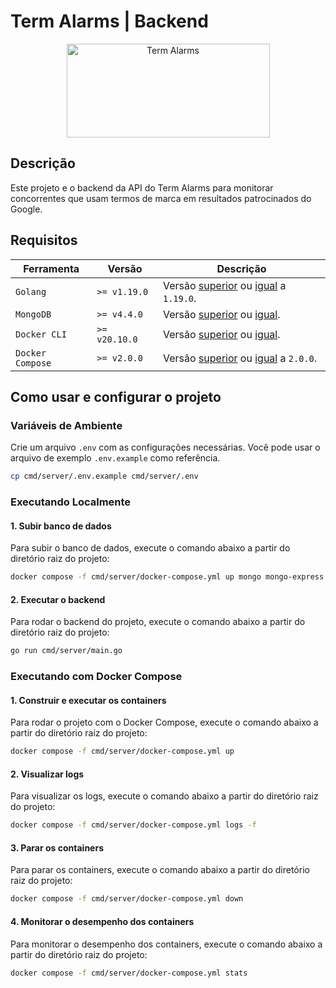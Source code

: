 # Term Alarms | Backend

<p align="center">
  <a href="https://github.com/richhh7g/term-alarms" target="_blank">
    <img src="https://term-monitor.s3.amazonaws.com/monitor.png" alt="Term Alarms" height="150" width=325"/>
  </a>
</p>

## Descrição

Este projeto e o backend da API do Term Alarms para monitorar concorrentes que usam termos de marca em resultados patrocinados do Google.

## Requisitos

| Ferramenta | Versão | Descrição
| - | - | -
| `Golang` | `>= v1.19.0` | Versão [superior](https://golang.org/dl/) ou [igual](https://golang.org/dl/#go1.19) a `1.19.0`.
| `MongoDB` | `>= v4.4.0` | Versão [superior](https://www.mongodb.com/docs/manual/release-notes/4.4/) ou [igual](https://www.mongodb.com/docs/manual/release-notes/4.4/#mongodb-4-4-0).
| `Docker CLI` | `>= v20.10.0` | Versão [superior](https://github.com/docker/cli/tags) ou [igual](https://github.com/docker/cli/releases/tag/v20.10.0).
| `Docker Compose` | `>= v2.0.0` | Versão [superior](https://github.com/docker/compose/releases) ou [igual](https://github.com/docker/compose/releases/tag/v2.0.0) a `2.0.0`.

## Como usar e configurar o projeto

### Variáveis de Ambiente

Crie um arquivo `.env` com as configurações necessárias. Você pode usar o arquivo de exemplo `.env.example` como referência.

```bash
cp cmd/server/.env.example cmd/server/.env
```

### Executando Localmente

#### 1. Subir banco de dados

Para subir o banco de dados, execute o comando abaixo a partir do diretório raiz do projeto:

```bash
docker compose -f cmd/server/docker-compose.yml up mongo mongo-express
```

#### 2. Executar o backend

Para rodar o backend do projeto, execute o comando abaixo a partir do diretório raiz do projeto:

```bash
go run cmd/server/main.go
```

### Executando com Docker Compose

#### 1. Construir e executar os containers

Para rodar o projeto com o Docker Compose, execute o comando abaixo a partir do diretório raiz do projeto:

```bash
docker compose -f cmd/server/docker-compose.yml up
```

#### 2. Visualizar logs

Para visualizar os logs, execute o comando abaixo a partir do diretório raiz do projeto:

```bash
docker compose -f cmd/server/docker-compose.yml logs -f
```

#### 3. Parar os containers

Para parar os containers, execute o comando abaixo a partir do diretório raiz do projeto:

```bash
docker compose -f cmd/server/docker-compose.yml down
```

#### 4. Monitorar o desempenho dos containers

Para monitorar o desempenho dos containers, execute o comando abaixo a partir do diretório raiz do projeto:

```bash
docker compose -f cmd/server/docker-compose.yml stats
```
